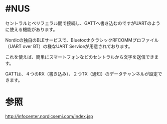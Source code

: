 # #NUS

セントラルとペリフェラル間で接続し、GATTへ書き込むのですがUARTのように使える機能があります。

Nordicの独自のBLEサービスで、BluetoothクラシックRFCOMMプロファイル（UART over BT）の様なUART Serviceが用意されております。

これを使えば、簡単にスマートフォンなどのセントラルから文字を送信できます。

GATTは、４つのRX（書き込み）、２つTX（通知）のデータチャンネルが設定できます。
















# 参照
http://infocenter.nordicsemi.com/index.jsp
